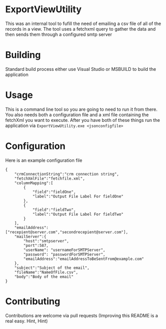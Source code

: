 # ExportViewUtility
This was an internal tool to fufill the need of emailing a csv file of all of the records in a view.
The tool uses a fetchxml query to gather the data and then sends them through a configured smtp server

# Building
Standard build process either use Visual Studio or MSBUILD to build the application

# Usage
This is a command line tool so you are going to need to run it from there. You also
needs both a configuration file and a xml file containing the fetchXml you want to execute.
After you have both of these things run the application via `ExportViewUtility.exe <jsonconfigfile>`

# Configuration

Here is an example configuration file

```
{
    "crmConnectionString":"crm connection string",
    "fetchXmlFile":"fetchfile.xml",
    "columnMapping":[
        {
            "field":"fieldOne",
            "label":"Output File Label For fieldOne"
        },
        {
            "field":"fieldTwo",
            "label":"Output File Label For fieldTwo"
        }
    ],
    "emailAddress":["recepient@server.com","secondrecepient@server.com"],
    "mailServer":{
        "host":"smtpserver",
        "port":587,
        "userName": "usernameForSMTPServer",
        "password": "passwordForSMTPServer",
        "emailAddress":"emailAddressToBeSentFrom@example.com"
    },
    "subject":"Subject of the email",
    "fileName":"NameOfFile.csv",
    "body":"Body of the email"
}
```

# Contributing
Contributions are welcome via pull requests (Improving this README is a real easy. Hint, Hint)
